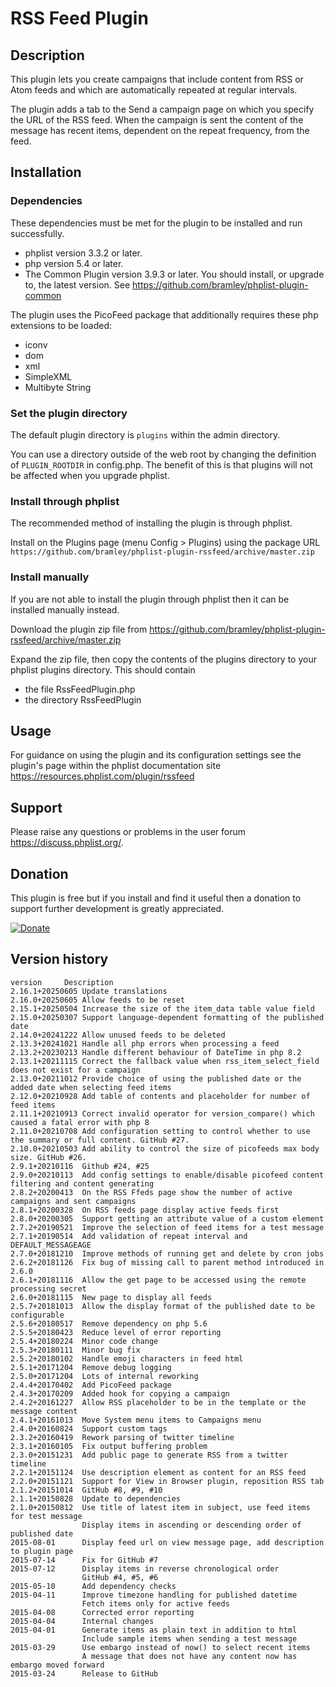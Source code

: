 # RSS Feed Plugin #

## Description ##

This plugin lets you create campaigns that include content from RSS or Atom feeds and which are automatically repeated at regular intervals.

The plugin adds a tab to the Send a campaign page on which you specify the URL of the RSS feed.
When the campaign is sent the content of the message has recent items, dependent on the repeat frequency, from the feed.


## Installation ##

### Dependencies ###

These dependencies must be met for the plugin to be installed and run successfully.

* phplist version 3.3.2 or later.
* php version 5.4 or later.
* The Common Plugin version 3.9.3 or later. You should install, or upgrade to, the latest version. See <https://github.com/bramley/phplist-plugin-common>

The plugin uses the PicoFeed package that additionally requires these php extensions to be loaded:

* iconv
* dom
* xml
* SimpleXML
* Multibyte String

### Set the plugin directory ###
The default plugin directory is `plugins` within the admin directory.

You can use a directory outside of the web root by changing the definition of `PLUGIN_ROOTDIR` in config.php.
The benefit of this is that plugins will not be affected when you upgrade phplist.

### Install through phplist ###
The recommended method of installing the plugin is through phplist.

Install on the Plugins page (menu Config > Plugins) using the package URL `https://github.com/bramley/phplist-plugin-rssfeed/archive/master.zip`

### Install manually ###
If you are not able to install the plugin through phplist then it can be installed manually instead.

Download the plugin zip file from <https://github.com/bramley/phplist-plugin-rssfeed/archive/master.zip>

Expand the zip file, then copy the contents of the plugins directory to your phplist plugins directory.
This should contain

* the file RssFeedPlugin.php
* the directory RssFeedPlugin

## Usage ##

For guidance on using the plugin and its configuration settings see the plugin's page within the phplist documentation site
<https://resources.phplist.com/plugin/rssfeed>

## Support ##

Please raise any questions or problems in the user forum <https://discuss.phplist.org/>.

## Donation ##
This plugin is free but if you install and find it useful then a donation to support further development is greatly appreciated.

[![Donate](https://www.paypalobjects.com/en_US/i/btn/btn_donate_LG.gif)](https://www.paypal.com/cgi-bin/webscr?cmd=_s-xclick&hosted_button_id=W5GLX53WDM7T4)

## Version history ##

    version     Description
    2.16.1+20250605 Update translations
    2.16.0+20250605 Allow feeds to be reset
    2.15.1+20250504 Increase the size of the item_data table value field
    2.15.0+20250307 Support language-dependent formatting of the published date
    2.14.0+20241222 Allow unused feeds to be deleted
    2.13.3+20241021 Handle all php errors when processing a feed
    2.13.2+20230213 Handle different behaviour of DateTime in php 8.2
    2.13.1+20211115 Correct the fallback value when rss_item_select_field does not exist for a campaign
    2.13.0+20211012 Provide choice of using the published date or the added date when selecting feed items
    2.12.0+20210928 Add table of contents and placeholder for number of feed items
    2.11.1+20210913 Correct invalid operator for version_compare() which caused a fatal error with php 8
    2.11.0+20210708 Add configuration setting to control whether to use the summary or full content. GitHub #27.
    2.10.0+20210503 Add ability to control the size of picofeeds max body size. GitHub #26.
    2.9.1+20210116  Github #24, #25
    2.9.0+20210113  Add config settings to enable/disable picofeed content filtering and content generating
    2.8.2+20200413  On the RSS Ffeds page show the number of active campaigns and sent campaigns
    2.8.1+20200328  On RSS feeds page display active feeds first
    2.8.0+20200305  Support getting an attribute value of a custom element
    2.7.2+20190521  Improve the selection of feed items for a test message
    2.7.1+20190514  Add validation of repeat interval and DEFAULT_MESSAGEAGE
    2.7.0+20181210  Improve methods of running get and delete by cron jobs
    2.6.2+20181126  Fix bug of missing call to parent method introduced in 2.6.0
    2.6.1+20181116  Allow the get page to be accessed using the remote processing secret
    2.6.0+20181115  New page to display all feeds
    2.5.7+20181013  Allow the display format of the published date to be configurable
    2.5.6+20180517  Remove dependency on php 5.6
    2.5.5+20180423  Reduce level of error reporting
    2.5.4+20180224  Minor code change
    2.5.3+20180111  Minor bug fix
    2.5.2+20180102  Handle emoji characters in feed html
    2.5.1+20171204  Remove debug logging
    2.5.0+20171204  Lots of internal reworking
    2.4.4+20170402  Add PicoFeed package
    2.4.3+20170209  Added hook for copying a campaign
    2.4.2+20161227  Allow RSS placeholder to be in the template or the message content
    2.4.1+20161013  Move System menu items to Campaigns menu
    2.4.0+20160824  Support custom tags
    2.3.2+20160419  Rework parsing of twitter timeline
    2.3.1+20160105  Fix output buffering problem
    2.3.0+20151231  Add public page to generate RSS from a twitter timeline
    2.2.1+20151124  Use description element as content for an RSS feed
    2.2.0+20151121  Support for View in Browser plugin, reposition RSS tab
    2.1.2+20151014  GitHub #8, #9, #10
    2.1.1+20150828  Update to dependencies
    2.1.0+20150812  Use title of latest item in subject, use feed items for test message
                    Display items in ascending or descending order of published date
    2015-08-01      Display feed url on view message page, add description to plugin page
    2015-07-14      Fix for GitHub #7
    2015-07-12      Display items in reverse chronological order
                    GitHub #4, #5, #6
    2015-05-10      Add dependency checks
    2015-04-11      Improve timezone handling for published datetime
                    Fetch items only for active feeds
    2015-04-08      Corrected error reporting
    2015-04-04      Internal changes
    2015-04-01      Generate items as plain text in addition to html
                    Include sample items when sending a test message
    2015-03-29      Use embargo instead of now() to select recent items
                    A message that does not have any content now has embargo moved forward
    2015-03-24      Release to GitHub
